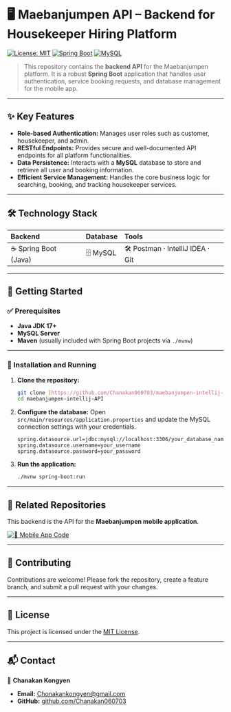# 🖥 Maebanjumpen API – Backend for Housekeeper Hiring Platform

[![License: MIT](https://img.shields.io/badge/License-MIT-green.svg)](LICENSE)
[![Spring Boot](https://img.shields.io/badge/Backend-SpringBoot-darkgreen?logo=springboot)](https://spring.io/projects/spring-boot)
[![MySQL](https://img.shields.io/badge/Database-MySQL-blue?logo=mysql)](https://www.mysql.com/)

> This repository contains the **backend API** for the Maebanjumpen platform. It is a robust **Spring Boot** application that handles user authentication, service booking requests, and database management for the mobile app.

---

## ✨ Key Features

* **Role-based Authentication:** Manages user roles such as customer, housekeeper, and admin.
* **RESTful Endpoints:** Provides secure and well-documented API endpoints for all platform functionalities.
* **Data Persistence:** Interacts with a **MySQL** database to store and retrieve all user and booking information.
* **Efficient Service Management:** Handles the core business logic for searching, booking, and tracking housekeeper services.

---

## 🛠 Technology Stack

| **Backend** | **Database** | **Tools** |
| :---------- | :----------- | :-------- |
| ☕ Spring Boot (Java) | 🗄 MySQL | 🛠 Postman · IntelliJ IDEA · Git |

---

## 🚀 Getting Started

### ✅ Prerequisites

* **Java JDK 17+**
* **MySQL Server**
* **Maven** (usually included with Spring Boot projects via `./mvnw`)

---

### 🔧 Installation and Running

1.  **Clone the repository:**
    ```bash
    git clone [https://github.com/Chanakan060703/maebanjumpen-intellij-API](https://github.com/Chanakan060703/maebanjumpen-intellij-API)
    cd maebanjumpen-intellij-API
    ```
2.  **Configure the database:** Open `src/main/resources/application.properties` and update the MySQL connection settings with your credentials.
    ```properties
    spring.datasource.url=jdbc:mysql://localhost:3306/your_database_name
    spring.datasource.username=your_username
    spring.datasource.password=your_password
    ```
3.  **Run the application:**
    ```bash
    ./mvnw spring-boot:run
    ```

---

## 🔗 Related Repositories

This backend is the API for the **Maebanjumpen mobile application**.

[![📱 Mobile App Code](https://img.shields.io/badge/📱_Mobile_App_Code-0A66C2?style=for-the-badge&logo=github&logoColor=white)](https://github.com/Chanakan060703/maebanjumpen)

---

## 🤝 Contributing

Contributions are welcome! Please fork the repository, create a feature branch, and submit a pull request with your changes.

---

## 📜 License

This project is licensed under the [MIT License](LICENSE).

---

## 📬 Contact  

👤 **Chanakan Kongyen**  
* **Email:** Chonakankongyen@gmail.com
* **GitHub:** [github.com/Chanakan060703](https://github.com/Chanakan060703)

